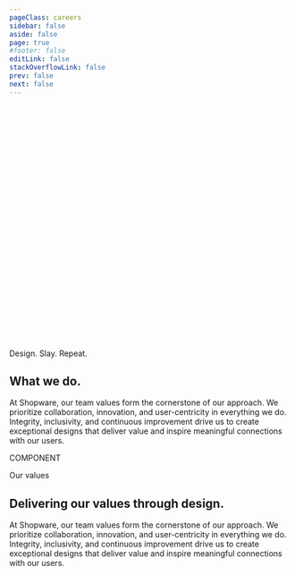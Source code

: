 ```yaml
---
pageClass: careers
sidebar: false
aside: false
page: true
#footer: false
editLink: false
stackOverflowLink: false
prev: false
next: false
---
```


<script setup>
import SwagTeam from "../components/team/SwagTeam.vue";
import SwagTeamValuesMarquee from "../components/team/SwagTeamValuesMarquee.vue";
</script>

<!-- HERO -->
<SwagHero class="my-30">
    <template #label>Our crew</template>
    <template #title>Driven by empathy, guided by innovation.</template>
    <template #content><p>Meteor is Shopware’s open source design system – The Shopware Design Language builds it’s foundation, the system helps us create elegant, delightful, and accessible personal experiences that empower and inspire all of Shopware's merchants and shoppers.</p></template>
    <template #links>
    <SwagBtn href="#GetToKnow" class="--primary --sm" icon="long-arrow-right" icon-at="end">Get started</SwagBtn>
    <SwagBtn href="/what-is-new.html" class="--primary --subtle --with-border --sm --transparent">See what's new</SwagBtn>
    </template>
    <template #image><img src="/home/hub-hero-min.png" /></template>
</SwagHero>
<div style="margin-top:450px;"></div>

<SwagTeam />


<div class="m-40 md:max-w-6/12">
  <div class="h-label">Design. Slay. Repeat.</div>
  <h2 class="h-homepage md:max-w-7/12">What we do.</h2>
  <p>
  At Shopware, our team values form the cornerstone of our approach. We prioritize collaboration, innovation, and user-centricity in everything we do. Integrity, inclusivity, and continuous improvement drive us to create exceptional designs that deliver value and inspire meaningful connections with our users.
  </p>

  COMPONENT
</div>

<div class="m-40 md:max-w-6/12">
<div class="h-label">Our values</div>
<h2 class="h-homepage md:max-w-7/12">Delivering our values through design.</h2>
<p>
At Shopware, our team values form the cornerstone of our approach. We prioritize collaboration, innovation, and user-centricity in everything we do. Integrity, inclusivity, and continuous improvement drive us to create exceptional designs that deliver value and inspire meaningful connections with our users.
</p>

<SwagTeamValuesMarquee
    title="Be part of Meteor"
    copy="We believe in Open-Source software – we listen to our Community and build Meteor in collaboration with merchants. The best and brightest ideas come from you. If you wish to contribute to the Meteor Design System, please read our contributing guidelines for a smooth start."
    btn="true"
    page="/foundations/contibutions"
/>
</div>








